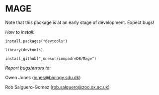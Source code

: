 MAGE
==========

Note that this package is at an early stage of development. 
Expect bugs!

*How to install:*

`install.packages("devtools")`

`library(devtools)`

`install_github("jonesor/compadreDB/Mage")`



*Report bugs/errors to:*

Owen Jones (jones@biology.sdu.dk)

Rob Salguero-Gomez (rob.salguero@zoo.ox.ac.uk)

